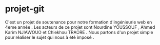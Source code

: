 # projet-git
C'est un projet de soutenance pour notre formation d'ingénieurie web en 4eme année .
Les acteurs de ce projet sont Nourdine YOUSSOUF , Ahmed Karim NJIAWOUO et Chiekhou TRAORE .
Nous partons d'un projet simple pour réaliser le sujet qui nous à été imposé .
